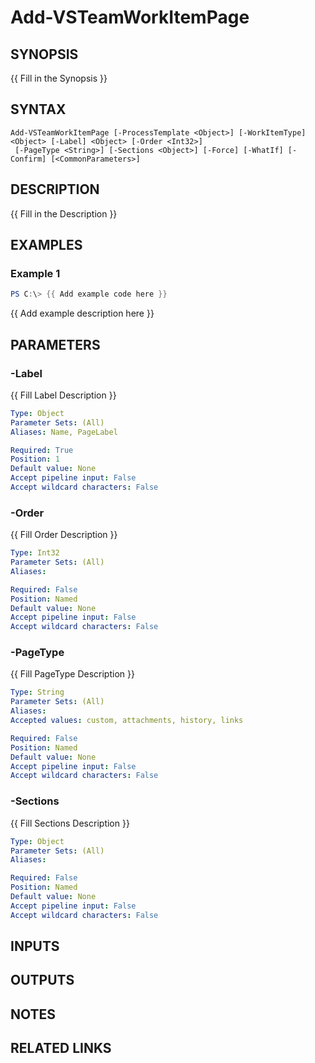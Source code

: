 <!-- #include "./common/header.md" -->

# Add-VSTeamWorkItemPage

## SYNOPSIS
{{ Fill in the Synopsis }}

## SYNTAX

```
Add-VSTeamWorkItemPage [-ProcessTemplate <Object>] [-WorkItemType] <Object> [-Label] <Object> [-Order <Int32>]
 [-PageType <String>] [-Sections <Object>] [-Force] [-WhatIf] [-Confirm] [<CommonParameters>]
```

## DESCRIPTION
{{ Fill in the Description }}

## EXAMPLES

### Example 1
```powershell
PS C:\> {{ Add example code here }}
```

{{ Add example description here }}

## PARAMETERS

<!-- #include "./params/forcegroup.md" -->

### -Label
{{ Fill Label Description }}

```yaml
Type: Object
Parameter Sets: (All)
Aliases: Name, PageLabel

Required: True
Position: 1
Default value: None
Accept pipeline input: False
Accept wildcard characters: False
```

### -Order
{{ Fill Order Description }}

```yaml
Type: Int32
Parameter Sets: (All)
Aliases:

Required: False
Position: Named
Default value: None
Accept pipeline input: False
Accept wildcard characters: False
```

### -PageType
{{ Fill PageType Description }}

```yaml
Type: String
Parameter Sets: (All)
Aliases:
Accepted values: custom, attachments, history, links

Required: False
Position: Named
Default value: None
Accept pipeline input: False
Accept wildcard characters: False
```

<!-- #include "./params/processTemplate.md" -->

### -Sections
{{ Fill Sections Description }}

```yaml
Type: Object
Parameter Sets: (All)
Aliases:

Required: False
Position: Named
Default value: None
Accept pipeline input: False
Accept wildcard characters: False
```

<!-- #include "./params/workItemType.md" -->

## INPUTS

## OUTPUTS

## NOTES

## RELATED LINKS

